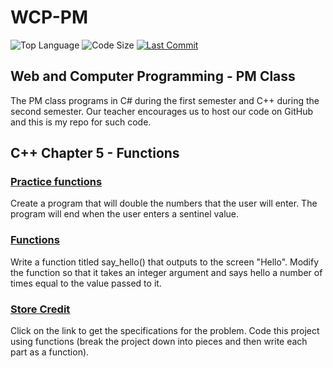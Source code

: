 # WCP-PM

![Top Language](https://img.shields.io/github/languages/top/doccodes/wcp-pm.svg?style=flat)
![Code Size](https://img.shields.io/github/languages/code-size/doccodes/wcp-pm.svg?style=flat)
[![Last Commit](https://img.shields.io/github/last-commit/doccodes/wcp-pm.svg?style=flat)](https://github.com/doccodes/wcp-pm/commit/master)

## Web and Computer Programming - PM Class
The PM class programs in C# during the first semester and C++ during the second semester. Our teacher encourages us to host our code on GitHub and this is my repo for such code.

## C++ Chapter 5 - Functions
### [Practice functions](vsdoubler)
Create a program that will double the numbers that the user will enter. The program will end when the user enters a sentinel value.
### [Functions](vsfunctions)
Write a function titled say_hello() that outputs to the screen "Hello". Modify the function so that it takes an integer argument and says hello a number of times equal to the value passed to it.
### [Store Credit](vsstorecredit)
Click on the link to get the specifications for the problem. Code this project using functions (break the project down into pieces and then write each part as a function).
